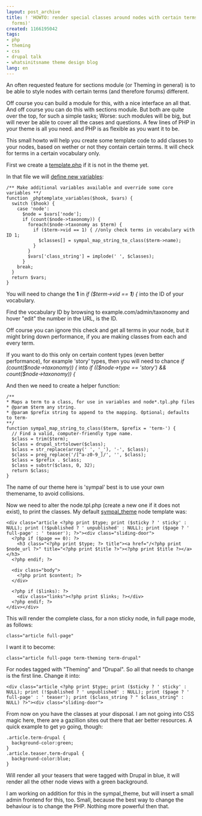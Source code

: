 ```yaml
---
layout: post_archive
title: ! 'HOWTO: render special classes around nodes with certain terms (in certain
  forms)'
created: 1166195042
tags:
- php
- theming
- css
- drupal talk
- whatsinitsname theme design blog
lang: en
---
```

An often requested feature for sections module (or Theming in general) is to be able to style nodes with certain terms (and therefore forums) different.

Off course you can build a module for this, with a nice interface an all that. And off course you can do this with sections module. But both are quite over the top, for such a simple tasks; Worse: such modules will be big, but will never be able to cover all the cases and questions. A few lines of PHP in your theme is all you need. and PHP is as flexible as you want it to be.

This small howto will help you create some template code to add classes to your nodes, based on wether or not they contain certain terms. It will check for terms in a certain vocabulary only.

First we create a [template.php](http://drupal.org/node/11811) if it is not in the theme yet.

In that file we will [define new variables](http://drupal.org/node/16383):

    /** Make additional variables available and override some core variables **/
    function _phptemplate_variables($hook, $vars) {
      switch ($hook) {
        case 'node':
          $node = $vars['node'];
          if (count($node->taxonomy)) {
            foreach($node->taxonomy as $term) {
              if ($term->vid == 1) { //only check terms in vocabulary with ID 1;
                $classes[] = sympal_map_string_to_class($term->name);
              }
            }
            $vars['class_string'] = implode(' ', $classes);
          }
        break;
      }
      return $vars;
    }

You will need to change the __1__  in _if ($term->vid == __1__) {_ into the ID of your vocabulary.

Find the vocabulary ID by browsing to example.com/admin/taxonomy and hover "edit" the number in the URL, is the ID. 

Off course you can ignore this check and get all terms in your node, but it might bring down performance, if you are making classes from each and every term.

If you want to do this only on certain content types (even better performance), for example 'story' types, then you will need to chance _if (count($node->taxonomy)) {_ into _if (($node->type == 'story') && count($node->taxonomy)) {_

And then we need to create a helper function:

    /** 
    * Maps a term to a class, for use in variables and node*.tpl.php files 
    * @param $term any string.
    * @param $prefix string to append to the mapping. Optional; defaults to term-
    **/
    function sympal_map_string_to_class($term, $prefix = 'term-') {
      // Find a valid, computer-friendly type name.
      $class = trim($term);
      $class = drupal_strtolower($class);
      $class = str_replace(array(' ', '_'), '-', $class);
      $class = preg_replace('/[^a-z0-9_]/', '', $class);
      $class = $prefix . $class;
      $class = substr($class, 0, 32);
      return $class;
    }

The name of our theme here is 'sympal' best is to use your own themename, to avoid collisions.

Now we need to alter the node.tpl.php (create a new one if it does not exist), to print the classes. My default [sympal_theme](http://cvs.drupal.org/viewcvs/drupal/contributions/themes/sympal_theme/) node template was:

    <div class="article <?php print $type; print ($sticky ? ' sticky' : NULL); print (!$published ? ' unpublished' : NULL); print ($page ? ' full-page' : ' teaser'); ?>"><div class="sliding-door">
      <?php if ($page == 0): ?>
        <h3 class="<?php print $type; ?> title"><a href="/<?php print $node_url ?>" title="<?php print $title ?>"><?php print $title ?></a></h3>
      <?php endif; ?>

      <div class="body">
        <?php print $content; ?>
      </div>

      <?php if ($links): ?>
        <div class="links"><?php print $links; ?></div>
      <?php endif; ?>
    </div></div>

This will render the complete class, for a non sticky node, in full page mode, as follows:

    class="article full-page"

I want it to become:

    class="article full-page term-theming term-drupal"

For nodes tagged with "Theming" and "Drupal". So all that needs to change is the first line. Change it into:

    <div class="article <?php print $type; print ($sticky ? ' sticky' : NULL); print (!$published ? ' unpublished' : NULL); print ($page ? ' full-page' : ' teaser'); print ($class_string ? " $class_string" : NULL) ?>"><div class="sliding-door">

From now on you have the classes at your disposal. I am not going into CSS magic here, there are a gazillion sites out there that aer better resources. A quick example to get yo going, though:

    .article.term-drupal {
      background-color:green;
    }
    .article.teaser.term-drupal {
      background-color:blue;
    }

Will render all your teasers that were tagged with Drupal in blue, it will render all the other node views with a green background.

I am working on addition for this in the sympal_theme, but will insert a small admin frontend for this, too. Small, because the best way to change the behaviour is to change the PHP. Nothing more powerful then that.
